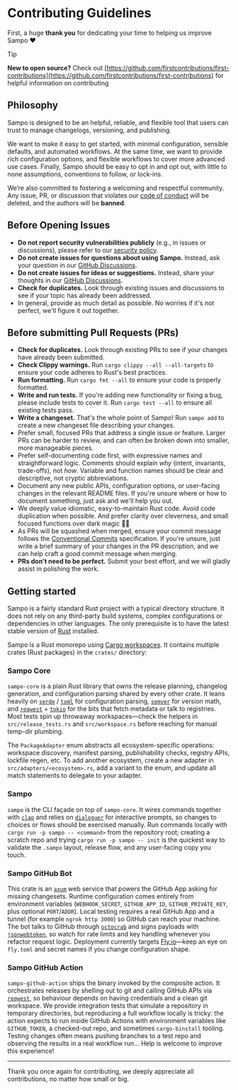 # Contributing Guidelines

First, a huge **thank you** for dedicating your time to helping us improve Sampo ❤️

> [!Tip]
> **New to open source?** Check out [https://github.com/firstcontributions/first-contributions](https://github.com/firstcontributions/first-contributions) for helpful information on contributing

## Philosophy

Sampo is designed to be an helpful, reliable, and flexible tool that users can trust to manage changelogs, versioning, and publishing.

We want to make it easy to get started, with minimal configuration, sensible defaults, and automated workflows. At the same time, we want to provide rich configuration options, and flexible workflows to cover more advanced use cases. Finally, Sampo should be easy to opt in and opt out, with little to none assumptions, conventions to follow, or lock-ins.

We’re also committed to fostering a welcoming and respectful community. Any issue, PR, or discussion that violates our [code of conduct](https://github.com/bruits/sampo/blob/main/CODE_OF_CONDUCT.md) will be deleted, and the authors will be **banned**.

## Before Opening Issues

- **Do not report security vulnerabilities publicly** (e.g., in issues or discussions), please refer to our [security policy](https://github.com/bruits/sampo/blob/main/SECURITY.md).
- **Do not create issues for questions about using Sampo.** Instead, ask your question in our [GitHub Discussions](https://github.com/bruits/sampo/discussions/categories/q-a).
- **Do not create issues for ideas or suggestions.** Instead, share your thoughts in our [GitHub Discussions](https://github.com/bruits/sampo/discussions/categories/ideas).
- **Check for duplicates.** Look through existing issues and discussions to see if your topic has already been addressed.
- In general, provide as much detail as possible. No worries if it's not perfect, we'll figure it out together.

## Before submitting Pull Requests (PRs)

- **Check for duplicates.** Look through existing PRs to see if your changes have already been submitted.
- **Check Clippy warnings.** Run `cargo clippy --all --all-targets` to ensure your code adheres to Rust's best practices.
- **Run formatting.** Run `cargo fmt --all` to ensure your code is properly formatted.
- **Write and run tests.** If you're adding new functionality or fixing a bug, please include tests to cover it. Run `cargo test --all` to ensure all existing tests pass.
- **Write a changeset.** That's the whole point of Sampo! Run `sampo add` to create a new changeset file describing your changes.
- Prefer small, focused PRs that address a single issue or feature. Larger PRs can be harder to review, and can often be broken down into smaller, more manageable pieces.
- Prefer self-documenting code first, with expressive names and straightforward logic. Comments should explain *why* (intent, invariants, trade-offs), not *how*. Variable and function names should be clear and descriptive, not cryptic abbreviations.
- Document any new public APIs, configuration options, or user-facing changes in the relevant README files. If you're unsure where or how to document something, just ask and we'll help you out.
- We deeply value idiomatic, easy-to-maintain Rust code. Avoid code duplication when possible. And prefer clarity over cleverness, and small focused functions over dark magic 🧙‍♂️
- As PRs will be squashed when merged, ensure your commit message follows the [Conventional Commits](https://www.conventionalcommits.org/en/v1.0.0/) specification. If you're unsure, just write a brief summary of your changes in the PR description, and we can help craft a good commit message when merging.
- **PRs don't need to be perfect.** Submit your best effort, and we will gladly assist in polishing the work.

## Getting started

Sampo is a fairly standard Rust project with a typical directory structure. It does not rely on any third-party build systems, complex configurations or dependencies in other languages. The only prerequisite is to have the latest stable version of [Rust](https://www.rust-lang.org/) installed.

Sampo is a Rust monorepo using [Cargo workspaces](https://doc.rust-lang.org/book/ch14-03-cargo-workspaces.html). It contains multiple crates (Rust packages) in the `crates/` directory:

### Sampo Core

`sampo-core` is a plain Rust library that owns the release planning, changelog generation, and configuration parsing shared by every other crate. It leans heavily on [`serde`](https://docs.rs/serde/latest/serde/) / [`toml`](https://docs.rs/toml/latest/toml/) for configuration parsing, [`semver`](https://docs.rs/semver/latest/semver/) for version math, and [`reqwest`](https://docs.rs/reqwest/latest/reqwest/) + [`tokio`](https://docs.rs/tokio/latest/tokio/) for the bits that fetch metadata or talk to registries. Most tests spin up throwaway workspaces—check the helpers in `src/release_tests.rs` and `src/workspace.rs` before reaching for manual temp-dir plumbing.

The `PackageAdapter` enum abstracts all ecosystem-specific operations: workspace discovery, manifest parsing, publishability checks, registry APIs, lockfile regen, etc. To add another ecosystem, create a new adapter in `src/adapters/<ecosystem>.rs`, add a variant to the enum, and update all match statements to delegate to your adapter.

### Sampo

`sampo` is the CLI façade on top of `sampo-core`. It wires commands together with [`clap`](https://docs.rs/clap/latest/clap/) and relies on [`dialoguer`](https://docs.rs/dialoguer/latest/dialoguer/) for interactive prompts, so changes to choices or flows should be exercised manually. Run commands locally with `cargo run -p sampo -- <command>` from the repository root; creating a scratch repo and trying `cargo run -p sampo -- init` is the quickest way to validate the `.sampo` layout, release flow, and any user-facing copy you touch.

### Sampo GitHub Bot

This crate is an [`axum`](https://docs.rs/axum/latest/axum/) web service that powers the GitHub App asking for missing changesets. Runtime configuration comes entirely from environment variables (`WEBHOOK_SECRET`, `GITHUB_APP_ID`, `GITHUB_PRIVATE_KEY`, plus optional `PORT`/`ADDR`). Local testing requires a real GitHub App and a tunnel (for example `ngrok http 3000`) so GitHub can reach your machine. The bot talks to GitHub through [`octocrab`](https://docs.rs/octocrab/latest/octocrab/) and signs payloads with [`jsonwebtoken`](https://docs.rs/jsonwebtoken/latest/jsonwebtoken/), so watch for rate limits and key handling whenever you refactor request logic. Deployment currently targets [Fly.io](https://fly.io)—keep an eye on `fly.toml` and secret names if you change configuration shape.

### Sampo GitHub Action

`sampo-github-action` ships the binary invoked by the composite action. It orchestrates releases by shelling out to git and calling GitHub APIs via [`reqwest`](https://docs.rs/reqwest/latest/reqwest/), so behaviour depends on having credentials and a clean git workspace. We provide integration tests that simulate a repository in temporary directories, but reproducing a full workflow locally is tricky: the action expects to run inside GitHub Actions with environment variables like `GITHUB_TOKEN`, a checked-out repo, and sometimes `cargo-binstall` tooling. Testing changes often means pushing branches to a test repo and observing the results in a real workflow run... Help is welcome to improve this experience!

---

Thank you once again for contributing, we deeply appreciate all contributions, no matter how small or big.
